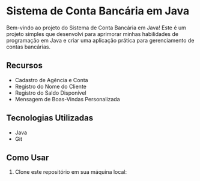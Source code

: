 # Sistema de Conta Bancária em Java

Bem-vindo ao projeto do Sistema de Conta Bancária em Java! Este é um projeto simples que desenvolvi para aprimorar minhas habilidades de programação em Java e criar uma aplicação prática para gerenciamento de contas bancárias.

## Recursos

- Cadastro de Agência e Conta
- Registro do Nome do Cliente
- Registro do Saldo Disponível
- Mensagem de Boas-Vindas Personalizada

## Tecnologias Utilizadas

- Java
- Git

## Como Usar

1. Clone este repositório em sua máquina local:

